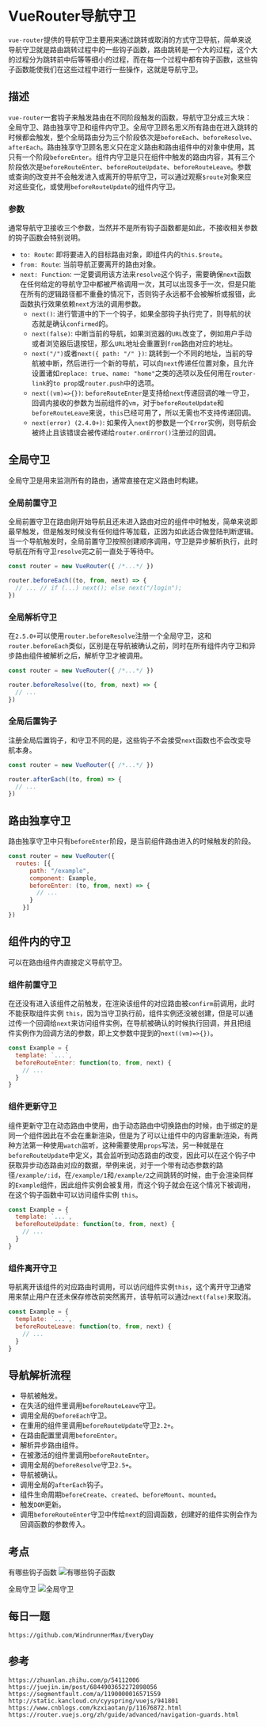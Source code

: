 # VueRouter导航守卫
`vue-router`提供的导航守卫主要用来通过跳转或取消的方式守卫导航，简单来说导航守卫就是路由跳转过程中的一些钩子函数，路由跳转是一个大的过程，这个大的过程分为跳转前中后等等细小的过程，而在每一个过程中都有钩子函数，这些钩子函数能使我们在这些过程中进行一些操作，这就是导航守卫。

## 描述
`vue-router`一套钩子来触发路由在不同阶段触发的函数，导航守卫分成三大块：全局守卫、路由独享守卫和组件内守卫。全局守卫顾名思义所有路由在进入跳转的时候都会触发，整个全局路由分为三个阶段依次是`beforeEach`、`beforeResolve`、`afterEach`。路由独享守卫顾名思义只在定义路由和路由组件中的对象中使用，其只有一个阶段`beforeEnter`。组件内守卫是只在组件中触发的路由内容，其有三个阶段依次是`beforeRouteEnter`、`beforeRouteUpdate`、`beforeRouteLeave`。参数或查询的改变并不会触发进入或离开的导航守卫，可以通过观察`$route`对象来应对这些变化，或使用`beforeRouteUpdate`的组件内守卫。

### 参数
通常导航守卫接收三个参数，当然并不是所有钩子函数都是如此，不接收相关参数的钩子函数会特别说明。

* `to: Route`: 即将要进入的目标路由对象，即组件内的`this.$route`。
* `from: Route`: 当前导航正要离开的路由对象。
* `next: Function`: 一定要调用该方法来`resolve`这个钩子，需要确保`next`函数在任何给定的导航守卫中都被严格调用一次，其可以出现多于一次，但是只能在所有的逻辑路径都不重叠的情况下，否则钩子永远都不会被解析或报错，此函数执行效果依赖`next`方法的调用参数。
  * `next()`: 进行管道中的下一个钩子，如果全部钩子执行完了，则导航的状态就是确认`confirmed`的。
  * `next(false)`: 中断当前的导航，如果浏览器的`URL`改变了，例如用户手动或者浏览器后退按钮，那么`URL`地址会重置到`from`路由对应的地址。
   * `next("/")`或者`next({ path: "/" })`: 跳转到一个不同的地址，当前的导航被中断，然后进行一个新的导航，可以向`next`传递任位置对象，且允许设置诸如`replace: true`、`name: "home"`之类的选项以及任何用在`router-link`的`to prop`或`router.push`中的选项。
   * `next((vm)=>{})`: `beforeRouteEnter`是支持给`next`传递回调的唯一守卫，回调内接收的参数为当前组件的`vm`，对于`beforeRouteUpdate`和`beforeRouteLeave`来说，`this`已经可用了，所以无需也不支持传递回调。
   * `next(error) (2.4.0+)`: 如果传入`next`的参数是一个`Error`实例，则导航会被终止且该错误会被传递给`router.onError()`注册过的回调。

## 全局守卫
全局守卫是用来监测所有的路由，通常直接在定义路由时构建。

### 全局前置守卫
全局前置守卫在路由刚开始导航且还未进入路由对应的组件中时触发，简单来说即最早触发，但是触发时候没有任何组件等加载，正因为如此适合做登陆判断逻辑。当一个导航触发时，全局前置守卫按照创建顺序调用，守卫是异步解析执行，此时导航在所有守卫`resolve`完之前一直处于等待中。

```javascript
const router = new VueRouter({ /*...*/ })

router.beforeEach((to, from, next) => {
  // ... // if (...) next(); else next("/login");
})
```

### 全局解析守卫
在`2.5.0+`可以使用`router.beforeResolve`注册一个全局守卫，这和`router.beforeEach`类似，区别是在导航被确认之前，同时在所有组件内守卫和异步路由组件被解析之后，解析守卫才被调用。

```javascript
const router = new VueRouter({ /*...*/ })

router.beforeResolve((to, from, next) => {
  // ... 
})
```

### 全局后置钩子
注册全局后置钩子，和守卫不同的是，这些钩子不会接受`next`函数也不会改变导航本身。

```javascript
const router = new VueRouter({ /*...*/ })

router.afterEach((to, from) => {
  // ... 
})
```

## 路由独享守卫
路由独享守卫中只有`beforeEnter`阶段，是当前组件路由进入的时候触发的阶段。

```javascript
const router = new VueRouter({
  routes: [{
      path: "/example",
      component: Example,
      beforeEnter: (to, from, next) => {
        // ...
      }
    }]
})
```

## 组件内的守卫
可以在路由组件内直接定义导航守卫。

### 组件前置守卫
在还没有进入该组件之前触发，在渲染该组件的对应路由被`confirm`前调用，此时不能获取组件实例 `this`，因为当守卫执行前，组件实例还没被创建，但是可以通过传一个回调给`next`来访问组件实例，在导航被确认的时候执行回调，并且把组件实例作为回调方法的参数，即上文参数中提到的`next((vm)=>{})`。

```javascript
const Example = {
  template: `...`,
  beforeRouteEnter: function(to, from, next) {
    // ...
  }
}
```

### 组件更新守卫
组件更新守卫在动态路由中使用，由于动态路由中切换路由的时候，由于绑定的是同一个组件因此在不会在重新渲染，但是为了可以让组件中的内容重新渲染，有两种方法第一种使用`watch`监听，这种需要使用`props`写法，另一种就是在`beforeRouteUpdate`中定义，其会监听到动态路由的改变，因此可以在这个钩子中获取异步动态路由对应的数据，举例来说，对于一个带有动态参数的路径`/example/:id`，在`/example/1`和`/example/2`之间跳转的时候，由于会渲染同样的`Example`组件，因此组件实例会被复用，而这个钩子就会在这个情况下被调用，在这个钩子函数中可以访问组件实例 `this`。

```javascript
const Example = {
  template: `...`,
  beforeRouteUpdate: function(to, from, next) {
    // ...
  }
}
```

### 组件离开守卫
导航离开该组件的对应路由时调用，可以访问组件实例`this`，这个离开守卫通常用来禁止用户在还未保存修改前突然离开，该导航可以通过`next(false)`来取消。

```javascript
const Example = {
  template: `...`,
  beforeRouteLeave: function(to, from, next) {
    // ...
  }
}
```

## 导航解析流程
* 导航被触发。
* 在失活的组件里调用`beforeRouteLeave`守卫。
* 调用全局的`beforeEach`守卫。
* 在重用的组件里调用`beforeRouteUpdate`守卫`2.2+`。
* 在路由配置里调用`beforeEnter`。
* 解析异步路由组件。
* 在被激活的组件里调用`beforeRouteEnter`。
* 调用全局的`beforeResolve`守卫`2.5+`。
* 导航被确认。
* 调用全局的`afterEach`钩子。
* 组件生命周期`beforeCreate`、`created`、`beforeMount`、`mounted`。
* 触发`DOM`更新。
* 调用`beforeRouteEnter`守卫中传给`next`的回调函数，创建好的组件实例会作为回调函数的参数传入。

## 考点
有哪些钩子函数
![有哪些钩子函数](https://img-blog.csdnimg.cn/4cbb47c8580e4344a9d92b084490362f.png?x-oss-process=image/watermark,type_ZHJvaWRzYW5zZmFsbGJhY2s,shadow_50,text_Q1NETiBA56eA56eA55qE5aWH5aaZ5peF6KGM,size_20,color_FFFFFF,t_70,g_se,x_16)

全局守卫
![全局守卫]()
## 每日一题

```
https://github.com/WindrunnerMax/EveryDay
```

## 参考

```
https://zhuanlan.zhihu.com/p/54112006
https://juejin.im/post/6844903652272898056
https://segmentfault.com/a/1190000016571559
http://static.kancloud.cn/cyyspring/vuejs/941801
https://www.cnblogs.com/kzxiaotan/p/11676872.html
https://router.vuejs.org/zh/guide/advanced/navigation-guards.html
```

